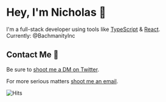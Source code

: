 # Hey, I'm Nicholas 👋

I'm a full-stack developer using tools like [TypeScript](https://www.typescriptlang.org/) & [React](https://reactjs.org/).<br />
Currently: @BachmanityInc

## Contact Me 💌
Be sure to <a href="https://twitter.com/heynickn">shoot me a DM on Twitter</a>.

For more serious matters <a href="mailto:hi@notnick.io">shoot me an email</a>.

![Hits](https://hits-app.vercel.app/hits?url=https%3A%2F%2Fgithub.com%2Falsonick)
